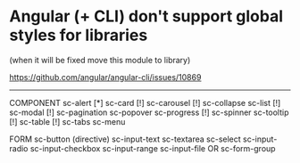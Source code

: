 # Angular (+ CLI) don't support global styles for libraries

(when it will be fixed move this module to library)

https://github.com/angular/angular-cli/issues/10869

---
COMPONENT
    sc-alert
[*] sc-card
[!] sc-carousel
[!] sc-collapse
    sc-list
[!] sc-modal
[!] sc-pagination
    sc-popover
    sc-progress
[!] sc-spinner
    sc-tooltip
[!] sc-table
[!] sc-tabs
    sc-menu

FORM
sc-button (directive)
sc-input-text
sc-textarea
sc-select
sc-input-radio
sc-input-checkbox
sc-input-range
sc-input-file
    OR
sc-form-group

